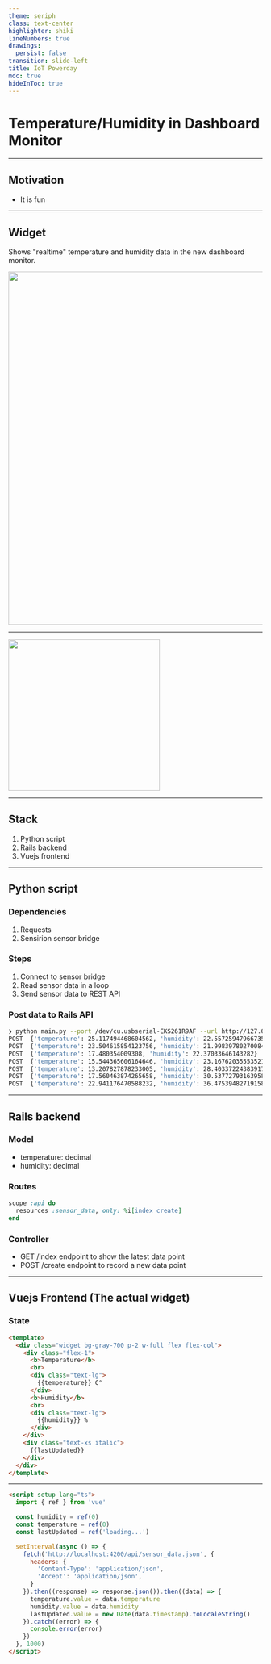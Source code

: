 ```yaml
---
theme: seriph
class: text-center
highlighter: shiki
lineNumbers: true
drawings:
  persist: false
transition: slide-left
title: IoT Powerday
mdc: true
hideInToc: true
---
```


# Temperature/Humidity in Dashboard Monitor

---

## Motivation

- It is fun

---

## Widget

Shows "realtime" temperature and humidity data in the new dashboard monitor.

<img src="/images/widget2.png" style="width: 700px;">

---

<img src="/images/widget.png" style="width: 300px;">

---


## Stack
1. Python script
2. Rails backend
3. Vuejs frontend

---

## Python script

### Dependencies
1. Requests
2. Sensirion sensor bridge

### Steps
1. Connect to sensor bridge
2. Read sensor data in a loop
3. Send sensor data to REST API

### Post data to Rails API

```sh
❯ python main.py --port /dev/cu.usbserial-EKS261R9AF --url http://127.0.0.1/api/sensor_data
POST  {'temperature': 25.117494468604562, 'humidity': 22.557259479667355}
POST  {'temperature': 23.504615854123756, 'humidity': 21.998397802700847}
POST  {'temperature': 17.480354009308, 'humidity': 22.37033646143282}
POST  {'temperature': 15.544365606164646, 'humidity': 23.16762035553521}
POST  {'temperature': 13.207827878233005, 'humidity': 28.403372243839172}
POST  {'temperature': 17.560463874265658, 'humidity': 30.53772793163958}
POST  {'temperature': 22.941176470588232, 'humidity': 36.47539482719158}
```

---

## Rails backend

### Model
- temperature: decimal
- humidity: decimal

### Routes

```ruby
scope :api do
  resources :sensor_data, only: %i[index create]
end
```

### Controller

- GET /index endpoint to show the latest data point
- POST /create endpoint to record a new data point

---

## Vuejs Frontend (The actual widget)

### State
```html
<template>
  <div class="widget bg-gray-700 p-2 w-full flex flex-col">
    <div class="flex-1">
      <b>Temperature</b>
      <br>
      <div class="text-lg">
        {{temperature}} C°
      </div>
      <b>Humidity</b>
      <br>
      <div class="text-lg">
        {{humidity}} %
      </div>
    </div>
    <div class="text-xs italic">
      {{lastUpdated}}
    </div>
  </div>
</template>
```
---

```html
<script setup lang="ts">
  import { ref } from 'vue'

  const humidity = ref(0)
  const temperature = ref(0)
  const lastUpdated = ref('loading...')

  setInterval(async () => {
    fetch('http://localhost:4200/api/sensor_data.json', {
      headers: {
        'Content-Type': 'application/json',
        'Accept': 'application/json',
      }
    }).then((response) => response.json()).then((data) => {
      temperature.value = data.temperature
      humidity.value = data.humidity
      lastUpdated.value = new Date(data.timestamp).toLocaleString()
    }).catch((error) => {
      console.error(error)
    })
  }, 1000)
</script>
```
